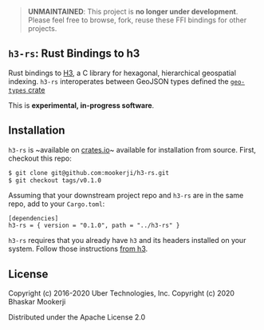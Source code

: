
> **UNMAINTAINED**: This project is **no longer under development**. Please feel
> free to browse, fork, reuse these FFI bindings for other projects.

## `h3-rs`: Rust Bindings to h3

Rust bindings to [H3][h3_uber], a C library for hexagonal, hierarchical
geospatial indexing. `h3-rs` interoperates between GeoJSON types defined the
[`geo-types` crate][geo_types]

This is **experimental, in-progress software**.

## Installation

`h3-rs` is ~available on [crates.io][crates_h3_rs]~ available for installation
from source. First, checkout this repo:

```bash
$ git clone git@github.com:mookerji/h3-rs.git
$ git checkout tags/v0.1.0
```

Assuming that your downstream project repo and `h3-rs` are in the same repo, add
to your `Cargo.toml`:

```
[dependencies]
h3-rs = { version = "0.1.0", path = "../h3-rs" }
```

`h3-rs` requires that you already have `h3` and its headers installed on your
system. Follow those instructions [from h3][h3_install].

## License

Copyright (c) 2016-2020 Uber Technologies, Inc.
Copyright (c) 2020 Bhaskar Mookerji

Distributed under the Apache License 2.0

[h3_uber]: https://uber.github.io/h3/#/
[h3_install]: https://github.com/uber/h3#installing
[crates_h3_rs]: https://github.com/mookerji/h3-rs
[geo_types]: https://docs.rs/geo-types/
